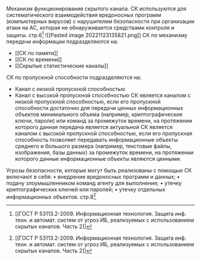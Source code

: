 Механизм функционирования скрытого канала.
СК используются для систематического взаимодействия вредоносных программ (компьютерных вирусов) с нарушителем безопасности при организации атаки на АС, которая не обнаруживается средствами контроля и защиты. 
стр.6[^1]
![[Pasted image 20221123135821.png]]
СК по механизму передачи информации подразделяются на:
- [[СК по памяти]]
- [[СК по времени]]
- [[Скрытые статистические каналы]]

СК по пропускной способности подразделяются на:
- Канал с низкой пропускной способностью
- Канал с высокой пропускной способностью
СК является каналом с низкой пропускной способностью, если его пропускной способности достаточно для передачи ценных информационных объектов минимального объема (например, криптографические ключи, пароли) или команд за промежуток времени, на протяжении которого данная передача является актуальной
СК является каналом с  высокой пропускной способностью, если его пропускная способность позволяет передавать информационные объекты среднего и большого размера (например, текстовые файлы, изображения, базы данных) за промежуток времени, на протяжении которого данные информационные объекты являются ценными.

Угрозы безопасности, которые могут быть реализованы с помощью СК включают в себя: 
• внедрение вредоносных программ и данных; 
• подачу злоумышленником команд агенту для выполнения; 
• утечку криптографических ключей или паролей; 
• утечку отдельных информационных объектов. 
стр.8[^1]

[^1]:[[ГОСТ Р 53113.2-2009. Информационная технология. Защита инф. техн. и автомат. систем от угроз ИБ, реализуемых с использованием скрытых каналов. Часть 2]]